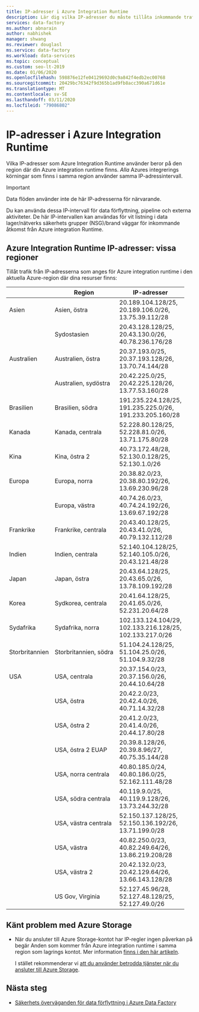 ```yaml
---
title: IP-adresser i Azure Integration Runtime
description: Lär dig vilka IP-adresser du måste tillåta inkommande trafik från, för att konfigurera brand väggar korrekt för att skydda nätverks åtkomsten till data lager.
services: data-factory
ms.author: abnarain
author: nabhishek
manager: shwang
ms.reviewer: douglasl
ms.service: data-factory
ms.workload: data-services
ms.topic: conceptual
ms.custom: seo-lt-2019
ms.date: 01/06/2020
ms.openlocfilehash: 598876e12fe04129692d0c9a842f4edb2ec00768
ms.sourcegitcommit: 20429bc76342f9d365b1ad9fb8acc390a671d61e
ms.translationtype: MT
ms.contentlocale: sv-SE
ms.lasthandoff: 03/11/2020
ms.locfileid: "79086802"
---
```

# <a name="azure-integration-runtime-ip-addresses"></a>IP-adresser i Azure Integration Runtime

Vilka IP-adresser som Azure Integration Runtime använder beror på den region där din Azure integration runtime finns. *Alla* Azures integrerings körningar som finns i samma region använder samma IP-adressintervall.

> [!IMPORTANT]  
> Data flöden använder inte de här IP-adresserna för närvarande. 
>
> Du kan använda dessa IP-intervall för data förflyttning, pipeline och externa aktiviteter. De här IP-intervallen kan användas för vit listning i data lager/nätverks säkerhets grupper (NSG)/brand väggar för inkommande åtkomst från Azure integration Runtime. 

## <a name="azure-integration-runtime-ip-addresses-specific-regions"></a>Azure Integration Runtime IP-adresser: vissa regioner

Tillåt trafik från IP-adresserna som anges för Azure integration runtime i den aktuella Azure-region där dina resurser finns:

|                | Region              | IP-adresser                                                 |
| -------------- | ------------------- | ------------------------------------------------------------ |
| Asien           | Asien, östra           | 20.189.104.128/25, </br>20.189.106.0/26, </br>13.75.39.112/28 |
| &nbsp;         | Sydostasien      | 20.43.128.128/25, </br>20.43.130.0/26, </br>40.78.236.176/28 |
| Australien      | Australien, östra      | 20.37.193.0/25,</br>20.37.193.128/26,</br>13.70.74.144/28    |
| &nbsp;         | Australien, sydöstra | 20.42.225.0/25,</br>20.42.225.128/26,</br>13.77.53.160/28    |
| Brasilien         | Brasilien, södra        | 191.235.224.128/25,</br>191.235.225.0/26,</br>191.233.205.160/28 |
| Kanada         | Kanada, centrala      | 52.228.80.128/25,</br>52.228.81.0/26,</br>13.71.175.80/28    |
| Kina          | Kina, östra 2        | 40.73.172.48/28,</br>52.130.0.128/25,</br>52.130.1.0/26      |
| Europa         | Europa, norra        | 20.38.82.0/23,</br>20.38.80.192/26,</br>13.69.230.96/28      |
| &nbsp;         | Europa, västra         | 40.74.26.0/23,</br>40.74.24.192/26,</br>13.69.67.192/28      |
| Frankrike         | Frankrike, centrala      | 20.43.40.128/25,</br>20.43.41.0/26,</br>40.79.132.112/28     |
| Indien          | Indien, centrala       | 52.140.104.128/25,</br>52.140.105.0/26,</br>20.43.121.48/28  |
| Japan          | Japan, östra          | 20.43.64.128/25,</br>20.43.65.0/26,</br>13.78.109.192/28     |
| Korea          | Sydkorea, centrala       | 20.41.64.128/25,</br>20.41.65.0/26,</br>52.231.20.64/28      |
| Sydafrika   | Sydafrika, norra  | 102.133.124.104/29,</br>102.133.216.128/25,</br>102.133.217.0/26 |
| Storbritannien | Storbritannien, södra            | 51.104.24.128/25,</br>51.104.25.0/26,</br>51.104.9.32/28     |
| USA  | USA, centrala          | 20.37.154.0/23,</br>20.37.156.0/26,</br>20.44.10.64/28       |
|                | USA, östra             | 20.42.2.0/23,</br>20.42.4.0/26,</br>40.71.14.32/28           |
|                | USA, östra 2            | 20.41.2.0/23,</br>20.41.4.0/26,</br>20.44.17.80/28           |
|                | USA, östra 2 EUAP      | 20.39.8.128/26,</br>20.39.8.96/27,</br>40.75.35.144/28       |
|                | USA, norra centrala    | 40.80.185.0/24,</br>40.80.186.0/25,</br>52.162.111.48/28      |
|                | USA, södra centrala    | 40.119.9.0/25,</br>40.119.9.128/26,</br>13.73.244.32/28      |
|                | USA, västra centrala     | 52.150.137.128/25,</br>52.150.136.192/26,</br>13.71.199.0/28 |
|                | USA, västra             | 40.82.250.0/23,</br>40.82.249.64/26,</br>13.86.219.208/28    |
|                | USA, västra 2            | 20.42.132.0/23,</br>20.42.129.64/26,</br>13.66.143.128/28    |
|                | US Gov, Virginia     | 52.127.45.96/28,</br>52.127.48.128/25,</br>52.127.49.0/26    |

## <a name="known-issue-with-azure-storage"></a>Känt problem med Azure Storage

* När du ansluter till Azure Storage-kontot har IP-regler ingen påverkan på begär Anden som kommer från Azure integration runtime i samma region som lagrings kontot. Mer information [finns i den här artikeln](https://docs.microsoft.com/azure/storage/common/storage-network-security#grant-access-from-an-internet-ip-range). 

  I stället rekommenderar vi [att du använder betrodda tjänster när du ansluter till Azure Storage](https://techcommunity.microsoft.com/t5/azure-data-factory/data-factory-is-now-a-trusted-service-in-azure-storage-and-azure/ba-p/964993). 

## <a name="next-steps"></a>Nästa steg

* [Säkerhets överväganden för data förflyttning i Azure Data Factory](data-movement-security-considerations.md)
